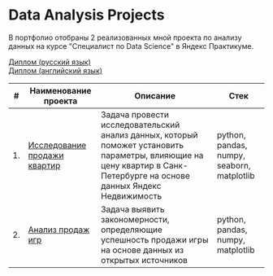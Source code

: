 # Data Analysis Projects

В портфолио отобраны 2 реализованных мной проекта по анализу данных на курсе "Специалист по Data Science" в Яндекс Практикуме.

[Диплом (русский язык)](https://github.com/cenzukari/yandex_practicum_data_science_projects/blob/main/yandex_praktikum_ds_certificate_rus.pdf)     
[Диплом (английский язык)](https://github.com/cenzukari/yandex_practicum_data_science_projects/blob/main/yandex_praktikum_ds_certificate_eng.pdf)

| #    | Наименование проекта                | Описание                                                     | Стек                                                         |
| ---- | ------------------------------------------------------------ | ------------------------------------------------------------ | ------------------------------------------------------------ |
| 1.   | [Исследование продажи квартир](https://github.com/cenzukari/data_analysis_projects/blob/main/apartment_sales_analysis/apartment_sales_analysis.ipynb) | Задача провести исследовательский анализ данных, который поможет установить параметры, влияющие на цену квартир в Санк-Петербурге на основе данных Яндекс Недвижимость | python, pandas, numpy, seaborn, matplotlib|
| 2.   | [Анализ продаж игр](https://github.com/cenzukari/data_analysis_projects/blob/main/games_sales_analysis/games_sales_analysis.ipynb) | Задача выявить закономерности, определяющие успешность продажи игры на основе данных из открытых источников | python, pandas, numpy, matplotlib|
